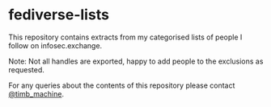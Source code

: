 # fediverse-lists

This repository contains extracts from my categorised lists of people I follow on infosec.exchange.

Note: Not all handles are exported, happy to add people to the exclusions as requested.

For any queries about the contents of this repository please contact [@timb_machine](https://infosec.exchange/@timb_machine).
